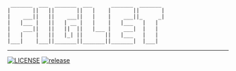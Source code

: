 ```
 _______  ___  _______  ___      _______  _______ 
|       ||   ||       ||   |    |       ||       |
|    ___||   ||    ___||   |    |    ___||_     _|
|   |___ |   ||   | __ |   |    |   |___   |   |  
|    ___||   ||   ||  ||   |___ |    ___|  |   |  
|   |    |   ||   |_| ||       ||   |___   |   |  
|___|    |___||_______||_______||_______|  |___|  
```
--------------------------------------------------
[![LICENSE](https://img.shields.io/github/license/YiiGuxing/intellij-figlet.svg?style=flat-square)](https://github.com/YiiGuxing/intellij-figlet/blob/master/LICENSE)
[![release](https://img.shields.io/github/release/YiiGuxing/intellij-figlet.svg?style=flat-square)](https://github.com/YiiGuxing/intellij-figlet/releases/latest)